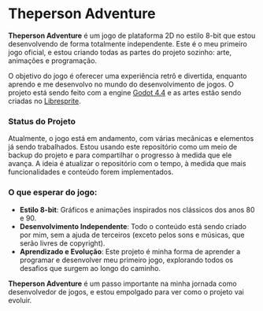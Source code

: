 # Theperson Adventure

**Theperson Adventure** é um jogo de plataforma 2D no estilo 8-bit que estou desenvolvendo de forma totalmente independente. Este é o meu primeiro jogo oficial, e estou criando todas as partes do projeto sozinho: arte, animações e programação.

O objetivo do jogo é oferecer uma experiência retrô e divertida, enquanto aprendo e me desenvolvo no mundo do desenvolvimento de jogos. O projeto está sendo feito com a engine [Godot 4.4](https://godotengine.org/) e as artes estão sendo criadas no [Libresprite](https://www.libresprite.github.io/).

### Status do Projeto
Atualmente, o jogo está em andamento, com várias mecânicas e elementos já sendo trabalhados. Estou usando este repositório como um meio de backup do projeto e para compartilhar o progresso à medida que ele avança. A ideia é atualizar o repositório com o tempo, à medida que mais funcionalidades e conteúdo forem implementados.

### O que esperar do jogo:
- **Estilo 8-bit**: Gráficos e animações inspirados nos clássicos dos anos 80 e 90.
- **Desenvolvimento Independente**: Todo o conteúdo está sendo criado por mim, sem a ajuda de terceiros (exceto pelos sons e músicas, que serão livres de copyright).
- **Aprendizado e Evolução**: Este projeto é minha forma de aprender a programar e desenvolver meu primeiro jogo, explorando todos os desafios que surgem ao longo do caminho.

**Theperson Adventure** é um passo importante na minha jornada como desenvolvedor de jogos, e estou empolgado para ver como o projeto vai evoluir.

